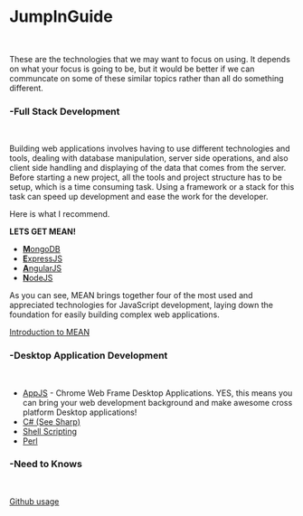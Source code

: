 <html>

<head></head>
    
<body>

<h1>JumpInGuide</h1></br>

<p></p>

These are the technologies that we may want to focus on using.
It depends on what your focus is going to be, but it would be better if we can communcate on some of these similar topics rather than all do something different.

<p></p>

<h3>-Full Stack Development</h3></br>

Building web applications involves having to use different technologies and tools, dealing with database manipulation, server side operations, and also client side handling and displaying of the data that comes from the server. Before starting a new project, all the tools and project structure has to be setup, which is a time consuming task. Using a framework or a stack for this task can speed up development and ease the work for the developer.

<p></p>

Here is what I recommend.

<b>LETS GET MEAN!</b>

<ul>
    <li><a href="http://www.mongodb.org/"><b>M</b>ongoDB</a></li>
    <li><a href="http://expressjs.com/"><b>E</b>xpressJS</a></li>
    <li><a href="https://angularjs.org/"><b>A</b>ngularJS</a></li>
    <li><a href="https://nodejs.org/"><b>N</b>odeJS</a></li>
</ul>

As you can see, MEAN brings together four of the most used and appreciated technologies for JavaScript development, laying down the foundation for easily building complex web applications.

<p></p>

<a href="http://code.tutsplus.com/tutorials/introduction-to-the-mean-stack--cms-19918">Introduction to MEAN</a></br>

<p></p>

<h3>-Desktop Application Development</h3></br>

<p></p>

<ul>
    <li><a href="https://github.com/appjs/appjs/wiki">AppJS</a></b> - Chrome Web Frame Desktop Applications.  YES, this means you can bring your web development background and make awesome cross platform Desktop applications!</br></li>
    <li><a href="https://msdn.microsoft.com/en-us/library/67ef8sbd.aspx">C# (See Sharp)</a></li>
    <li><a href="http://www.freeos.com/guides/lsst/">Shell Scripting</a></li>
    <li><a href="https://www.perl.org/">Perl</a></li>
</ul>

<p></p>

<h3>-Need to Knows</h3></br>

<p></p>
<a href="http://lifehacker.com/5983680/how-the-heck-do-i-use-github">Github usage</a>
<p></p>
</body>
</html>

